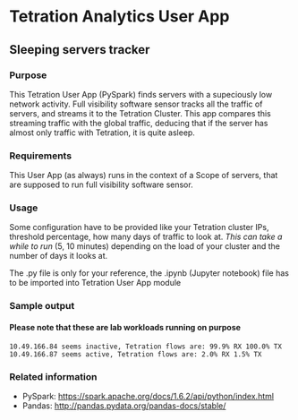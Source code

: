 # Tetration Analytics User App
## Sleeping servers tracker
### Purpose
This Tetration User App (PySpark) finds servers with a supeciously low network activity. Full visibility software sensor tracks all the traffic of servers, and streams it to the Tetration Cluster. This app compares this streaming traffic with the global traffic, deducing that if the server has almost only traffic with Tetration, it is quite asleep.

### Requirements
This User App (as always) runs in the context of a Scope of servers, that are supposed to run full visibility software sensor.

### Usage
Some configuration have to be provided like your Tetration cluster IPs, threshold percentage, how many days of traffic to look at. *This can take a while to run* (5, 10 minutes) depending on the load of your cluster and the number of days it looks at.

The .py file is only for your reference, the .ipynb (Jupyter notebook) file has to be imported into Tetration User App module

### Sample output
#### Please note that these are lab workloads running on purpose
```
10.49.166.84 seems inactive, Tetration flows are: 99.9% RX 100.0% TX
10.49.166.87 seems active, Tetration flows are: 2.0% RX 1.5% TX
```

### Related information
- PySpark: https://spark.apache.org/docs/1.6.2/api/python/index.html
- Pandas: http://pandas.pydata.org/pandas-docs/stable/
